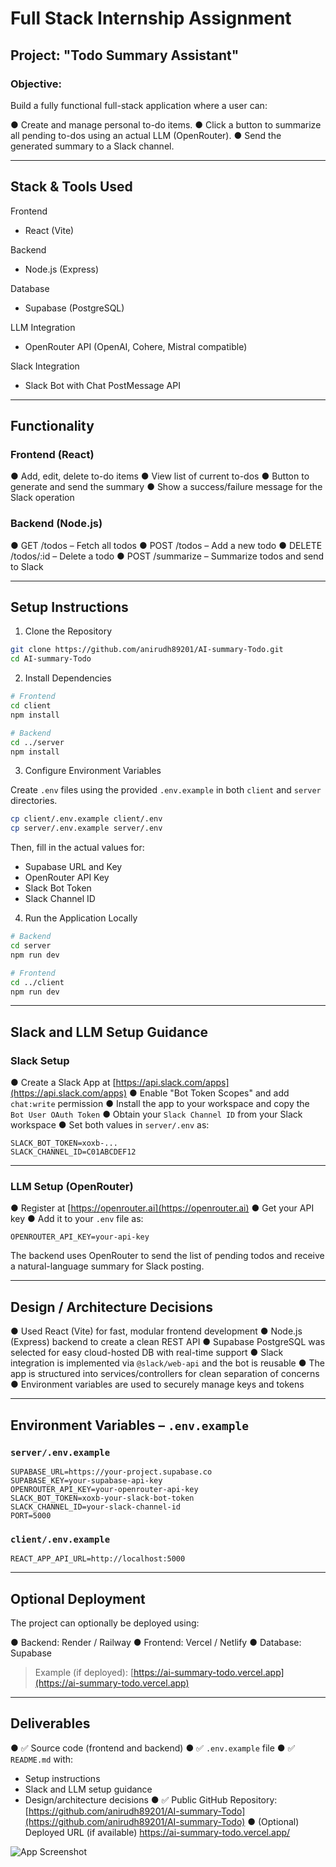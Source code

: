 # Full Stack Internship Assignment

## Project: "Todo Summary Assistant"

### Objective:

Build a fully functional full-stack application where a user can:

● Create and manage personal to-do items.
● Click a button to summarize all pending to-dos using an actual LLM (OpenRouter).
● Send the generated summary to a Slack channel.

---

## Stack & Tools Used

Frontend

* React (Vite)

Backend

* Node.js (Express)

Database

* Supabase (PostgreSQL)

LLM Integration

* OpenRouter API (OpenAI, Cohere, Mistral compatible)

Slack Integration

* Slack Bot with Chat PostMessage API

---

## Functionality

### Frontend (React)

● Add, edit, delete to-do items
● View list of current to-dos
● Button to generate and send the summary
● Show a success/failure message for the Slack operation

### Backend (Node.js)

● GET /todos – Fetch all todos
● POST /todos – Add a new todo
● DELETE /todos/\:id – Delete a todo
● POST /summarize – Summarize todos and send to Slack

---

## Setup Instructions

1. Clone the Repository

```bash
git clone https://github.com/anirudh89201/AI-summary-Todo.git
cd AI-summary-Todo
```

2. Install Dependencies

```bash
# Frontend
cd client
npm install

# Backend
cd ../server
npm install
```

3. Configure Environment Variables

Create `.env` files using the provided `.env.example` in both `client` and `server` directories.

```bash
cp client/.env.example client/.env
cp server/.env.example server/.env
```

Then, fill in the actual values for:

* Supabase URL and Key
* OpenRouter API Key
* Slack Bot Token
* Slack Channel ID

4. Run the Application Locally

```bash
# Backend
cd server
npm run dev

# Frontend
cd ../client
npm run dev
```

---

## Slack and LLM Setup Guidance

### Slack Setup

● Create a Slack App at [https://api.slack.com/apps](https://api.slack.com/apps)
● Enable "Bot Token Scopes" and add `chat:write` permission
● Install the app to your workspace and copy the `Bot User OAuth Token`
● Obtain your `Slack Channel ID` from your Slack workspace
● Set both values in `server/.env` as:

```env
SLACK_BOT_TOKEN=xoxb-...
SLACK_CHANNEL_ID=C01ABCDEF12
```

---

### LLM Setup (OpenRouter)

● Register at [https://openrouter.ai](https://openrouter.ai)
● Get your API key
● Add it to your `.env` file as:

```env
OPENROUTER_API_KEY=your-api-key
```

The backend uses OpenRouter to send the list of pending todos and receive a natural-language summary for Slack posting.

---

## Design / Architecture Decisions

● Used React (Vite) for fast, modular frontend development
● Node.js (Express) backend to create a clean REST API
● Supabase PostgreSQL was selected for easy cloud-hosted DB with real-time support
● Slack integration is implemented via `@slack/web-api` and the bot is reusable
● The app is structured into services/controllers for clean separation of concerns
● Environment variables are used to securely manage keys and tokens

---

## Environment Variables – `.env.example`

### `server/.env.example`

```env
SUPABASE_URL=https://your-project.supabase.co
SUPABASE_KEY=your-supabase-api-key
OPENROUTER_API_KEY=your-openrouter-api-key
SLACK_BOT_TOKEN=xoxb-your-slack-bot-token
SLACK_CHANNEL_ID=your-slack-channel-id
PORT=5000
```

### `client/.env.example`

```env
REACT_APP_API_URL=http://localhost:5000
```

---

## Optional Deployment

The project can optionally be deployed using:

● Backend: Render / Railway
● Frontend: Vercel / Netlify
● Database: Supabase

> Example (if deployed): [https://ai-summary-todo.vercel.app](https://ai-summary-todo.vercel.app)

---

## Deliverables

● ✅ Source code (frontend and backend)
● ✅ `.env.example` file
● ✅ `README.md` with:

* Setup instructions
* Slack and LLM setup guidance
* Design/architecture decisions
  ● ✅ Public GitHub Repository:
  [https://github.com/anirudh89201/AI-summary-Todo](https://github.com/anirudh89201/AI-summary-Todo)
  ● (Optional) Deployed URL (if available)
https://ai-summary-todo.vercel.app/

![App Screenshot](./assets/Screenshot(316).png)
